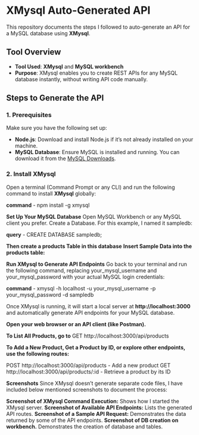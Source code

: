 # XMysql Auto-Generated API

This repository documents the steps I followed to auto-generate an API for a MySQL database using **XMysql**.

## Tool Overview

- **Tool Used**: **XMysql** and **MySQL workbench**
- **Purpose**: XMysql enables you to create REST APIs for any MySQL database instantly, without writing API code manually.

## Steps to Generate the API

### 1. Prerequisites

Make sure you have the following set up:

- **Node.js**: Download and install Node.js if it’s not already installed on your machine.
- **MySQL Database**: Ensure MySQL is installed and running. You can download it from the [MySQL Downloads](https://dev.mysql.com/downloads/).

### 2. Install XMysql

Open a terminal (Command Prompt or any CLI) and run the following command to install **XMysql** globally:

**command** - npm install -g xmysql

**Set Up Your MySQL Database**
Open MySQL Workbench or any MySQL client you prefer.
Create a Database. For this example, I named it sampledb:

**query** - CREATE DATABASE sampledb;

**Then create a products Table in this database**
**Insert Sample Data into the products table:**

**Run XMysql to Generate API Endpoints**
Go back to your terminal and run the following command, replacing your_mysql_username and your_mysql_password with your actual MySQL login credentials:

**command** - xmysql -h localhost -u your_mysql_username -p your_mysql_password -d sampledb

Once XMysql is running, it will start a local server at **http://localhost:3000** and automatically generate API endpoints for your MySQL database.

**Open your web browser or an API client (like Postman).**

**To List All Products, go to**
GET http://localhost:3000/api/products

**To Add a New Product, Get a Product by ID, or explore other endpoints, use the following routes:**

POST http://localhost:3000/api/products - Add a new product
GET http://localhost:3000/api/products/:id - Retrieve a product by its ID

**Screenshots**
Since XMysql doesn’t generate separate code files, I have included below mentioned screenshots to document the process:

**Screenshot of XMysql Command Execution:** Shows how I started the XMysql server.
**Screenshot of Available API Endpoints:** Lists the generated API routes.
**Screenshot of a Sample API Request:** Demonstrates the data returned by some of the API endpoints.
**Screenshot of DB creation on workbench.** Demonstrates the creation of database and tables.



